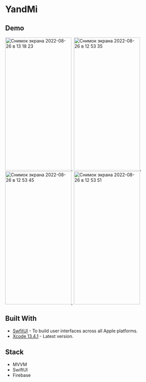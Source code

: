 # YandMi

## Demo
<img alt="Снимок экрана 2022-08-26 в 13 18 23" src="https://user-images.githubusercontent.com/54499958/186883030-463ba358-cad1-4c0b-8305-3bc8d2be309b.png" height="420" width="210">,
<img alt="Снимок экрана 2022-08-26 в 12 53 35" src="https://user-images.githubusercontent.com/54499958/186879242-1df6215c-3b46-42fc-9604-e58b4d80c9a9.png" height="420" width="210">,
<img alt="Снимок экрана 2022-08-26 в 12 53 45" src="https://user-images.githubusercontent.com/54499958/186879260-15f2d66a-67a3-4ca9-9bd3-f4680ed6835e.png" height="420" width="210">,
<img alt="Снимок экрана 2022-08-26 в 12 53 51" src="https://user-images.githubusercontent.com/54499958/186879266-d08e76bd-6d1e-4de1-b839-0c89d86e0706.png" height="420" width="210">

## Built With

* [SwfitUI](https://developer.apple.com/xcode/swiftui/) - To build user interfaces across all Apple platforms.
* [Xcode 13.4.1](https://developer.apple.com/documentation/xcode-release-notes/xcode-13_4_1-release-notes) - Latest version.

## Stack

* MVVM
* SwiftUI
* Firebase
